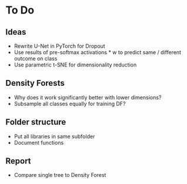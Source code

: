 # To Do

## Ideas
- Rewrite U-Net in PyTorch for Dropout
- Use results of pre-softmax activations * w to predict same / different outcome on class
- Use parametric t-SNE for dimensionality reduction

## Density Forests
- Why does it work significantly better with lower dimensions?
- Subsample all classes equally for training DF?

## Folder structure
- Put all libraries in same subfolder
- Document functions

## Report
- Compare single tree to Density Forest 